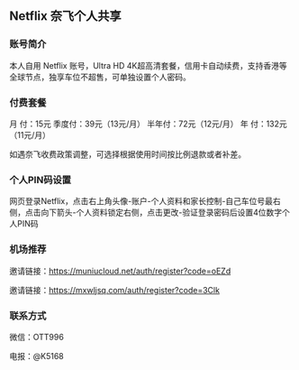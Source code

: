 ## Netflix 奈飞个人共享

### 账号简介

本人自用 Netflix 账号，Ultra HD 4K超高清套餐，信用卡自动续费，支持香港等全球节点，独享车位不超售，可单独设置个人密码。

### 付费套餐

月  付：15元
季度付：39元（13元/月）
半年付：72元（12元/月）
年  付：132元（11元/月）

如遇奈飞收费政策调整，可选择根据使用时间按比例退款或者补差。

### 个人PIN码设置

网页登录Netflix，点击右上角头像-账户-个人资料和家长控制-自己车位号最右侧，点击向下箭头-个人资料锁定右侧，点击更改-验证登录密码后设置4位数字个人PIN码

### 机场推荐

邀请链接：https://muniucloud.net/auth/register?code=oEZd

邀请链接：https://mxwljsq.com/auth/register?code=3Clk

### 联系方式

微信：OTT996 

电报：@K5168

